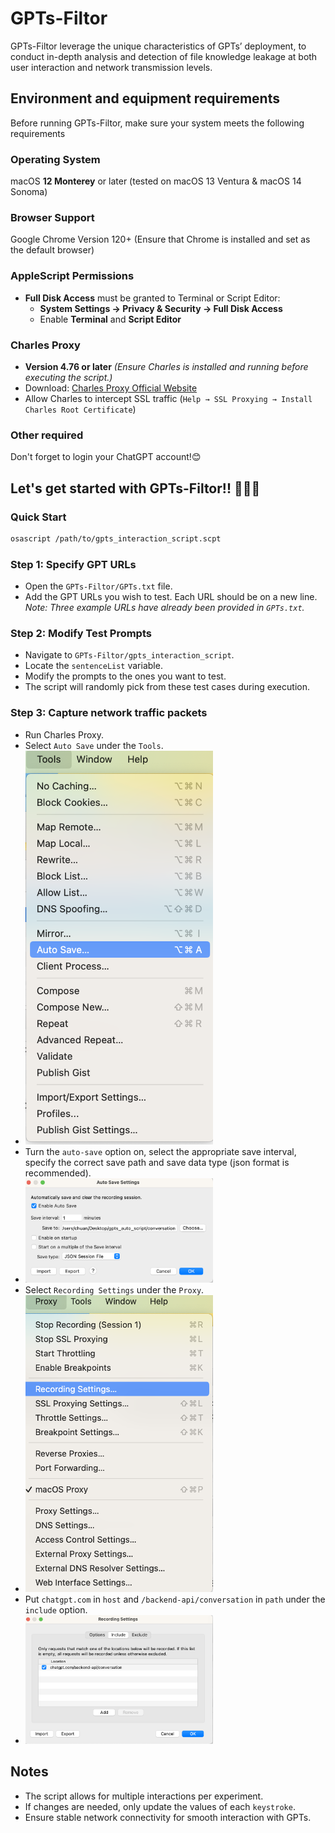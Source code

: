 # GPTs-Filtor
GPTs-Filtor leverage the unique characteristics of GPTs’ deployment, to conduct in-depth analysis and detection of file knowledge leakage at both user interaction and network transmission levels.

## Environment and equipment requirements
Before running GPTs-Filtor, make sure your system meets the following requirements
### Operating System
macOS **12 Monterey** or later (tested on macOS 13 Ventura & macOS 14 Sonoma)
### Browser Support
Google Chrome Version 120+ (Ensure that Chrome is installed and set as the default browser)
### AppleScript Permissions
- **Full Disk Access** must be granted to Terminal or Script Editor:
  - **System Settings → Privacy & Security → Full Disk Access**  
  - Enable **Terminal** and **Script Editor** 
### Charles Proxy
- **Version 4.76 or later** *(Ensure Charles is installed and running before executing the script.)*
- Download: [Charles Proxy Official Website](https://www.charlesproxy.com/download/latest-release/)
- Allow Charles to intercept SSL traffic (`Help → SSL Proxying → Install Charles Root Certificate`)

### Other required
Don't forget to login your ChatGPT account!😊

## Let's get started with GPTs-Filtor!! 🚀🚀🚀
### Quick Start
```bash
osascript /path/to/gpts_interaction_script.scpt
```
### Step 1: Specify GPT URLs
- Open the `GPTs-Filtor/GPTs.txt` file.
- Add the GPT URLs you wish to test. Each URL should be on a new line.
  *Note: Three example URLs have already been provided in `GPTs.txt`.*

### Step 2: Modify Test Prompts
- Navigate to `GPTs-Filtor/gpts_interaction_script`.
- Locate the `sentenceList` variable.
- Modify the prompts to the ones you want to test.
- The script will randomly pick from these test cases during execution.


### Step 3: Capture network traffic packets
- Run Charles Proxy.
- Select `Auto Save` under the `Tools`.
- <img src="https://github.com/UQ-Trust-Lab/GPTs-Filtor/blob/main/assets/tool.png" width="300px">
- Turn the `auto-save` option on, select the appropriate save interval, specify the correct save path and save data type (json format is recommended).
- <img src="https://github.com/UQ-Trust-Lab/GPTs-Filtor/blob/main/assets/auto_save.png" width="300px">
- Select `Recording Settings` under the `Proxy`.
- <img src="https://github.com/UQ-Trust-Lab/GPTs-Filtor/blob/main/assets/proxy.png" width="300px">
- Put `chatgpt.com` in `host` and `/backend-api/conversation` in `path` under the `include` option.
- <img src="https://github.com/UQ-Trust-Lab/GPTs-Filtor/blob/main/assets/gpt_conversation.png" width="300px"> 

## Notes
- The script allows for multiple interactions per experiment.
- If changes are needed, only update the values of each `keystroke`.
- Ensure stable network connectivity for smooth interaction with GPTs.
